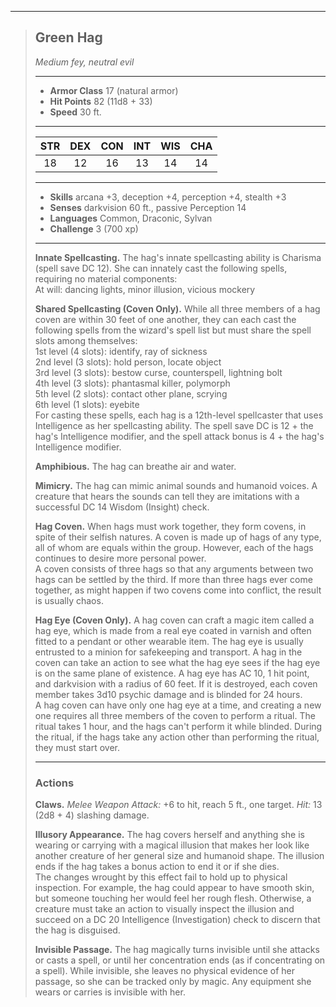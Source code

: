 ***
> ## Green Hag
> *Medium fey, neutral evil*
> 
> ***
> 
> - **Armor Class** 17 (natural armor)
> - **Hit Points** 82 (11d8 + 33)
> - **Speed** 30 ft.
> 
> ***
> 
> |STR|DEX|CON|INT|WIS|CHA|
> |:---:|:---:|:---:|:---:|:---:|:---:|
> |18|12|16|13|14|14|
> 
> ***
> 
> - **Skills** arcana +3, deception +4, perception +4, stealth +3
> - **Senses** darkvision 60 ft., passive Perception 14
> - **Languages** Common, Draconic, Sylvan
> - **Challenge** 3 (700 xp)
> 
> ***
> 
> **Innate Spellcasting.** The hag's innate spellcasting ability is Charisma (spell save DC 12). She can innately cast the following spells, requiring no material components:  
> At will: dancing lights, minor illusion, vicious mockery
> 
> **Shared Spellcasting (Coven Only).** While all three members of a hag coven are within 30 feet of one another, they can each cast the following spells from the wizard's spell list but must share the spell slots among themselves:  
> 1st level (4 slots): identify, ray of sickness  
> 2nd level (3 slots): hold person, locate object  
> 3rd level (3 slots): bestow curse, counterspell, lightning bolt  
> 4th level (3 slots): phantasmal killer, polymorph  
> 5th level (2 slots): contact other plane, scrying  
> 6th level (1 slots): eyebite  
> For casting these spells, each hag is a 12th-level spellcaster that uses Intelligence as her spellcasting ability. The spell save DC is 12 + the hag's Intelligence modifier, and the spell attack bonus is 4 + the hag's Intelligence modifier.
> 
> **Amphibious.** The hag can breathe air and water.
> 
> **Mimicry.** The hag can mimic animal sounds and humanoid voices. A creature that hears the sounds can tell they are imitations with a successful DC 14 Wisdom (Insight) check.
> 
> **Hag Coven.** When hags must work together, they form covens, in spite of their selfish natures. A coven is made up of hags of any type, all of whom are equals within the group. However, each of the hags continues to desire more personal power.  
> A coven consists of three hags so that any arguments between two hags can be settled by the third. If more than three hags ever come together, as might happen if two covens come into conflict, the result is usually chaos.
> 
> **Hag Eye (Coven Only).** A hag coven can craft a magic item called a hag eye, which is made from a real eye coated in varnish and often fitted to a pendant or other wearable item. The hag eye is usually entrusted to a minion for safekeeping and transport. A hag in the coven can take an action to see what the hag eye sees if the hag eye is on the same plane of existence. A hag eye has AC 10, 1 hit point, and darkvision with a radius of 60 feet. If it is destroyed, each coven member takes 3d10 psychic damage and is blinded for 24 hours.  
> A hag coven can have only one hag eye at a time, and creating a new one requires all three members of the coven to perform a ritual. The ritual takes 1 hour, and the hags can't perform it while blinded. During the ritual, if the hags take any action other than performing the ritual, they must start over.
> 
> ***
> 
> ### Actions
> **Claws.** *Melee Weapon Attack:* +6 to hit, reach 5 ft., one target. *Hit:* 13 (2d8 + 4) slashing damage.
> 
> **Illusory Appearance.** The hag covers herself and anything she is wearing or carrying with a magical illusion that makes her look like another creature of her general size and humanoid shape. The illusion ends if the hag takes a bonus action to end it or if she dies.  
> The changes wrought by this effect fail to hold up to physical inspection. For example, the hag could appear to have smooth skin, but someone touching her would feel her rough flesh. Otherwise, a creature must take an action to visually inspect the illusion and succeed on a DC 20 Intelligence (Investigation) check to discern that the hag is disguised.
> 
> **Invisible Passage.** The hag magically turns invisible until she attacks or casts a spell, or until her concentration ends (as if concentrating on a spell). While invisible, she leaves no physical evidence of her passage, so she can be tracked only by magic. Any equipment she wears or carries is invisible with her.